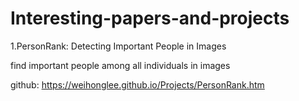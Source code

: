 # Interesting-papers-and-projects


1.PersonRank: Detecting Important People in Images

find important people among all individuals in images

github: https://weihonglee.github.io/Projects/PersonRank.htm
